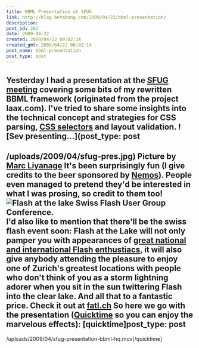 ```yaml
---
title: BBML Presentation at SFUG
link: http://blog.betabong.com/2009/04/22/bbml-presentation/
description: 
post_id: 262
date: 2009-04-22
created: 2009/04/22 09:02:14
created_gmt: 2009/04/22 08:02:14
post_name: bbml-presentation
post_type: post
---
```



Yesterday I had a presentation at the [SFUG meeting](http://www.sfug.ch/?p=123) covering some bits of my rewritten BBML framework (originated from the project laax.com). I've tried to share some insights into the technical concept and strategies for CSS parsing, [CSS selectors](http://en.wikipedia.org/wiki/CSS_selector) and layout validation. ![Sev presenting...](post_type: post
---

/uploads/2009/04/sfug-pres.jpg) Picture by [Marc Liyanage](http://www.entropy.ch/about/welcome.html) It's been surprisingly fun (I give credits to the beer sponsored by [Nemos](http://www.nemos.ch/)). People even managed to pretend they'd be interested in what I was prosing, so credit to them too! ![Flash at the lake Swiss Flash User Group Conference.](http://fatl.ch/banners/fatl_button3_120x60.gif) I'd also like to mention that there'll be **the** swiss flash event soon: Flash at the Lake will not only pamper you with appearances of [great national and international Flash enthustiacs](http://fatl.ch/?page_id=16), it will also give anybody attending the pleasure to enjoy one of Zurich's greatest locations with people who don't think of you as a storm lightning adorer when you sit in the sun twittering Flash into the clear lake. And all that to a fantastic price. Check it out at [fatl.ch](http://fatl.ch) So here we go with the presentation ([Quicktime](http://www.apple.com/quicktime/download/) so you can enjoy the marvelous effects): [quicktime]post_type: post
---

/uploads/2009/04/sfug-presentation-bbml-hq.mov[/quicktime]
